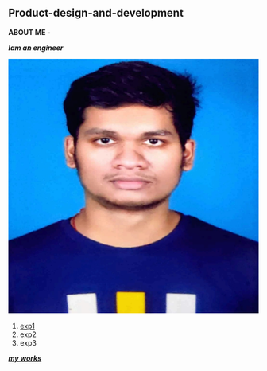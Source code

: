 ## Product-design-and-development
**ABOUT ME -**

***Iam an engineer***

![SREERAG K R](img/1656739175540.jpg)

1. [exp1](prt/1.JPG)
2. exp2
3. exp3

[***my works***](https://docs.google.com/presentation/d/1Kz_6uP92gOz2dWUfsiBHR37XtzbvrfjhkwEnXRrWEso/edit?usp=sharing)


